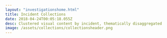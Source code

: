 ```yaml
---
layout: "investigationshome.html"
title: Incident Collections
date: 2018-04-24T00:05:18.055Z
desc: Clustered visual content by incident, thematically disaggregated.
image: /assets/collections/collectionsheader.png
---
```

